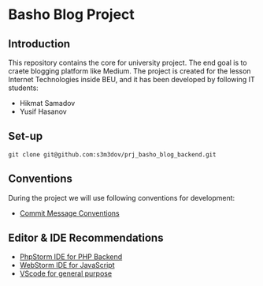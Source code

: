 # Basho Blog Project

## Introduction
This repository contains the core for university project. The end goal is to craete blogging platform like Medium.
The project is created for the lesson Internet Technologies inside BEU, and it has been developed by following IT students:
* Hikmat Samadov
* Yusif Hasanov

## Set-up
```
git clone git@github.com:s3m3dov/prj_basho_blog_backend.git
```

## Conventions
During the project we will use following conventions for development:
* [Commit Message Conventions](https://www.conventionalcommits.org/en/v1.0.0/)

## Editor & IDE Recommendations
* [PhpStorm IDE for PHP Backend](https://www.jetbrains.com/phpstorm/)
* [WebStorm IDE for JavaScript](https://www.jetbrains.com/webstorm/)
* [VScode for general purpose](https://code.visualstudio.com/)
